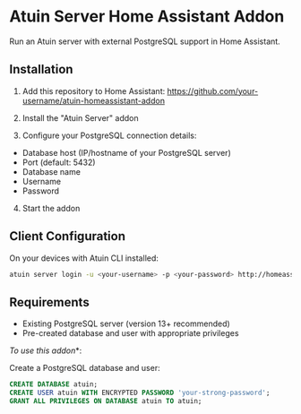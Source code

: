 # Atuin Server Home Assistant Addon

Run an Atuin server with external PostgreSQL support in Home Assistant.

## Installation

1. Add this repository to Home Assistant:
https://github.com/your-username/atuin-homeassistant-addon

2. Install the "Atuin Server" addon
3. Configure your PostgreSQL connection details:
- Database host (IP/hostname of your PostgreSQL server)
- Port (default: 5432)
- Database name
- Username
- Password
4. Start the addon

## Client Configuration

On your devices with Atuin CLI installed:

```bash
atuin server login -u <your-username> -p <your-password> http://homeassistant.local:8888
```

## Requirements

- Existing PostgreSQL server (version 13+ recommended)
- Pre-created database and user with appropriate privileges

*To use this addon**:

Create a PostgreSQL database and user:
```sql
CREATE DATABASE atuin;
CREATE USER atuin WITH ENCRYPTED PASSWORD 'your-strong-password';
GRANT ALL PRIVILEGES ON DATABASE atuin TO atuin;
```
